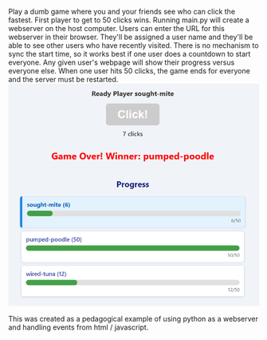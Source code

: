 Play a dumb game where you and your friends see who can click the fastest.
First player to get to 50 clicks wins.
Running main.py will create a webserver on the host computer. 
Users can enter the URL for this webserver in their browser.
They'll be assigned a user name and they'll be able to see other users who have recently visited.
There is no mechanism to sync the start time, so it works best if one user does a countdown to start everyone.
Any given user's webpage will show their progress versus everyone else.
When one user hits 50 clicks, the game ends for everyone and the server must be restarted.
![App screenshot](clickers-won.png)

This was created as a pedagogical example of using python as a webserver and handling events from html / javascript.
